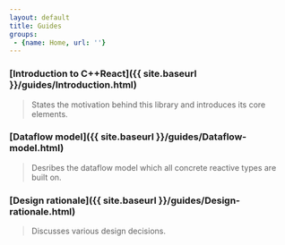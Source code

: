 ```yaml
---
layout: default
title: Guides
groups: 
 - {name: Home, url: ''}
---
```


### [Introduction to C++React]({{ site.baseurl }}/guides/Introduction.html)

> States the motivation behind this library and introduces its core elements.

### [Dataflow model]({{ site.baseurl }}/guides/Dataflow-model.html)

> Desribes the dataflow model which all concrete reactive types are built on.

### [Design rationale]({{ site.baseurl }}/guides/Design-rationale.html)

> Discusses various design decisions.